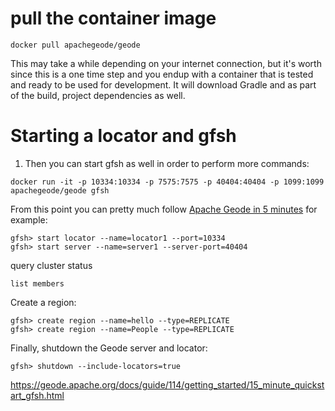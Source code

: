 # pull the container image

```
docker pull apachegeode/geode
```

This may take a while depending on your internet connection, but it's worth since this is a one time step and you endup with a container that is tested and ready to be used for development. It will download Gradle and as part of the build, project dependencies as well.

# Starting a locator and gfsh

1. Then you can start gfsh as well in order to perform more commands:

```
docker run -it -p 10334:10334 -p 7575:7575 -p 40404:40404 -p 1099:1099  apachegeode/geode gfsh
```


From this point you can pretty much follow [Apache Geode in 5 minutes](https://cwiki.apache.org/confluence/display/GEODE/Index#Index-Geodein5minutes) for example:

```
gfsh> start locator --name=locator1 --port=10334
gfsh> start server --name=server1 --server-port=40404
```

query cluster status

```
list members
```
Create a region:
```
gfsh> create region --name=hello --type=REPLICATE 
gfsh> create region --name=People --type=REPLICATE

```


Finally, shutdown the Geode server and locator:
```
gfsh> shutdown --include-locators=true
```

https://geode.apache.org/docs/guide/114/getting_started/15_minute_quickstart_gfsh.html
